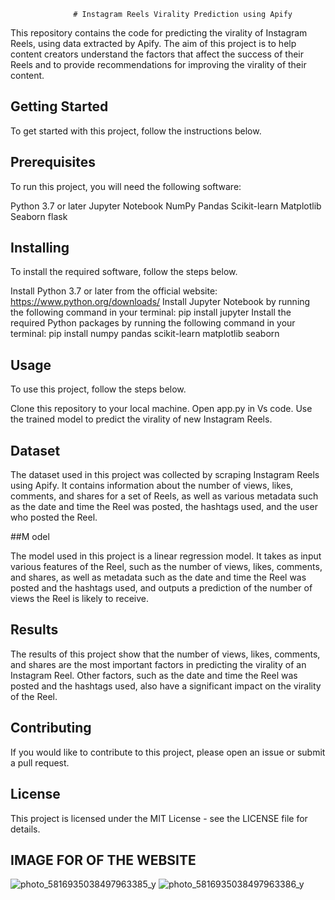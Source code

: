 

                  # Instagram Reels Virality Prediction using Apify


This repository contains the code for predicting the virality of Instagram Reels, using data extracted by Apify. The aim of this project is to help content creators understand the factors that affect the success of their Reels and to provide recommendations for improving the virality of their content.

## Getting Started

To get started with this project, follow the instructions below.

## Prerequisites

To run this project, you will need the following software:

Python 3.7 or later
Jupyter Notebook
NumPy
Pandas
Scikit-learn
Matplotlib
Seaborn
flask
## Installing


To install the required software, follow the steps below.


Install Python 3.7 or later from the official website: https://www.python.org/downloads/
Install Jupyter Notebook by running the following command in your terminal: pip install jupyter
Install the required Python packages by running the following command in your terminal: pip install numpy pandas scikit-learn matplotlib seaborn


## Usage


To use this project, follow the steps below.

Clone this repository to your local machine.
Open app.py  in Vs code.
Use the trained model to predict the virality of new Instagram Reels.


## Dataset


The dataset used in this project was collected by scraping Instagram Reels using Apify. It contains information about the number of views, likes, comments, and shares for a set of Reels, as well as various metadata such as the date and time the Reel was posted, the hashtags used, and the user who posted the Reel.

##M odel


The model used in this project is a linear regression model. It takes as input various features of the Reel, such as the number of views, likes, comments, and shares, as well as metadata such as the date and time the Reel was posted and the hashtags used, and outputs a prediction of the number of views the Reel is likely to receive.

## Results


The results of this project show that the number of views, likes, comments, and shares are the most important factors in predicting the virality of an Instagram Reel. Other factors, such as the date and time the Reel was posted and the hashtags used, also have a significant impact on the virality of the Reel.


## Contributing


If you would like to contribute to this project, please open an issue or submit a pull request.

## License

This project is licensed under the MIT License - see the LICENSE file for details.

## IMAGE FOR OF THE WEBSITE

![photo_5816935038497963385_y](https://user-images.githubusercontent.com/44857352/226206139-34168198-df87-4fe9-bfd2-4c3ba50d167a.jpg)
![photo_5816935038497963386_y](https://user-images.githubusercontent.com/44857352/226206144-d4412699-fef2-4f77-9e4f-fc94b6507977.jpg)


